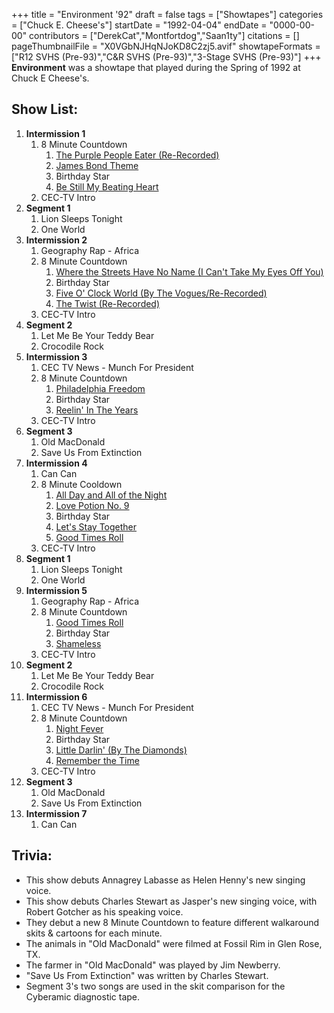 +++
title = "Environment '92"
draft = false
tags = ["Showtapes"]
categories = ["Chuck E. Cheese's"]
startDate = "1992-04-04"
endDate = "0000-00-00"
contributors = ["DerekCat","Montfortdog","Saan1ty"]
citations = []
pageThumbnailFile = "X0VGbNJHqNJoKD8C2zj5.avif"
showtapeFormats = ["R12 SVHS (Pre-93)","C&R SVHS (Pre-93)","3-Stage SVHS (Pre-93)"]
+++
**Environment** was a showtape that played during the Spring of 1992 at Chuck E Cheese's.

## Show List:

1.  **Intermission 1**
    1.  8 Minute Countdown
        1.  [The Purple People Eater (Re-Recorded)](https://en.wikipedia.org/wiki/The_Purple_People_Eater)
        2.  [James Bond Theme](https://en.wikipedia.org/wiki/James_Bond_Theme)
        3.  Birthday Star
        4.  [Be Still My Beating Heart](https://en.wikipedia.org/wiki/Be_Still_My_Beating_Heart)
    2.  CEC-TV Intro
2.  **Segment 1**
    1.  Lion Sleeps Tonight
    2.  One World
3.  **Intermission 2**
    1.  Geography Rap - Africa
    2.  8 Minute Countdown
        1.  [Where the Streets Have No Name (I Can't Take My Eyes Off You)](https://en.wikipedia.org/wiki/Where_the_Streets_Have_No_Name_(I_Can%27t_Take_My_Eyes_Off_You))
        2.  Birthday Star
        3.  [Five O' Clock World (By The Vogues/Re-Recorded)](https://en.wikipedia.org/wiki/Five_O%27Clock_World)
        4.  [The Twist (Re-Recorded)](https://en.wikipedia.org/wiki/The_Twist_(song))
    3.  CEC-TV Intro
4.  **Segment 2**
    1.  Let Me Be Your Teddy Bear
    2.  Crocodile Rock
5.  **Intermission 3**
    1.  CEC TV News - Munch For President
    2.  8 Minute Countdown
        1.  [Philadelphia Freedom](https://en.wikipedia.org/wiki/Philadelphia_Freedom_(song))
        2.  Birthday Star
        3.  [Reelin' In The Years](https://en.wikipedia.org/wiki/Reelin%27_In_the_Years)
    3.  CEC-TV Intro
6.  **Segment 3**
    1.  Old MacDonald
    2.  Save Us From Extinction
7.  **Intermission 4**
    1.  Can Can
    2.  8 Minute Cooldown
        1.  [All Day and All of the Night](https://en.wikipedia.org/wiki/All_Day_and_All_of_the_Night)
        2.  [Love Potion No. 9](https://en.wikipedia.org/wiki/Meet_The_Searchers)
        3.  Birthday Star
        4.  [Let's Stay Together](https://en.wikipedia.org/wiki/Let%27s_Stay_Together_(Al_Green_album))
        5.  [Good Times Roll](https://en.wikipedia.org/wiki/The_Cars_(album))
    3.  CEC-TV Intro
8.  **Segment 1**
    1.  Lion Sleeps Tonight
    2.  One World
9.  **Intermission 5**
    1.  Geography Rap - Africa
    2.  8 Minute Countdown
        1.  [Good Times Roll](https://en.wikipedia.org/wiki/The_Cars_(album))
        2.  Birthday Star
        3.  [Shameless](https://en.wikipedia.org/wiki/Ropin%27_the_Wind)
    3.  CEC-TV Intro
10. **Segment 2**
    1.  Let Me Be Your Teddy Bear
    2.  Crocodile Rock
11. **Intermission 6**
    1.  CEC TV News - Munch For President
    2.  8 Minute Countdown
        1.  [Night Fever](https://en.wikipedia.org/wiki/Night_Fever)
        2.  Birthday Star
        3.  [Little Darlin' (By The Diamonds)](https://en.wikipedia.org/wiki/Little_Darlin%27)
        4.  [Remember the Time](https://en.wikipedia.org/wiki/Remember_the_Time)
    3.  CEC-TV Intro
12. **Segment 3**
    1.  Old MacDonald
    2.  Save Us From Extinction
13. **Intermission 7**
    1.  Can Can

## Trivia:

- This show debuts Annagrey Labasse as Helen Henny's new singing voice.
- This show debuts Charles Stewart as Jasper's new singing voice, with Robert Gotcher as his speaking voice.
- They debut a new 8 Minute Countdown to feature different walkaround skits & cartoons for each minute.
- The animals in "Old MacDonald" were filmed at Fossil Rim in Glen Rose, TX.
- The farmer in "Old MacDonald" was played by Jim Newberry.
- "Save Us From Extinction" was written by Charles Stewart.
- Segment 3's two songs are used in the skit comparison for the Cyberamic diagnostic tape.
